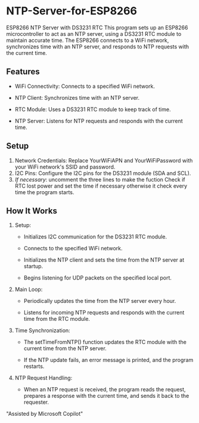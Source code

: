 # NTP-Server-for-ESP8266
ESP8266 NTP Server with DS3231 RTC
This program sets up an ESP8266 microcontroller to act as an NTP server, using a DS3231 RTC module to maintain accurate time. The ESP8266 connects to a WiFi network, synchronizes time with an NTP server, and responds to NTP requests with the current time.

## Features
-  WiFi Connectivity: Connects to a specified WiFi network.

-  NTP Client: Synchronizes time with an NTP server.

-  RTC Module: Uses a DS3231 RTC module to keep track of time.

-  NTP Server: Listens for NTP requests and responds with the current time.

## Setup
1. Network Credentials: Replace YourWiFiAPN and YourWiFiPassword with your WiFi network's SSID and password.
2. I2C Pins: Configure the I2C pins for the DS3231 module (SDA and SCL).
3. *If necessary*: uncomment the three lines to make the fuction Check if RTC lost power and set the time if necessary otherwise it check every time the program starts.

## How It Works
1. Setup:
    -  Initializes I2C communication for the DS3231 RTC module.

    -  Connects to the specified WiFi network.

    -  Initializes the NTP client and sets the time from the NTP server at startup.

    -  Begins listening for UDP packets on the specified local port.

2. Main Loop:
    -  Periodically updates the time from the NTP server every hour.

    -  Listens for incoming NTP requests and responds with the current time from the RTC module.

3.  Time Synchronization:
    -  The setTimeFromNTP() function updates the RTC module with the current time from the NTP server.

    -  If the NTP update fails, an error message is printed, and the program restarts.

4. NTP Request Handling:
    -  When an NTP request is received, the program reads the request, prepares a response with the current time, and sends it back to the requester.
  
"Assisted by Microsoft Copilot"
  
